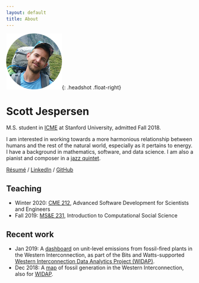 ```yaml
---
layout: default
title: About
---
```


![Scott Jespersen headshot](assets/img/swissalpsheadshotsm.png){: .headshot .float-right}

# Scott Jespersen

M.S. student in [ICME](https://icme.stanford.edu/) at Stanford University, admitted Fall 2018.

I am interested in working towards a more harmonious relationship between humans and the rest of the natural world, especially as it pertains to energy. I have a background in mathematics, software, and data science. I am also a pianist and composer in a [jazz quintet](https://www.nebulajazz.com).

[R&eacute;sum&eacute;](assets/sjespers_resume_jan2019.pdf) / [LinkedIn](https://www.linkedin.com/in/scottjespersen/) / [GitHub](https://github.com/sdjespersen/)

## Teaching

* Winter 2020: [CME 212](https://github.com/cme212/course), Advanced Software Development for Scientists and Engineers
* Fall 2019: [MS&E 231](https://5harad.com/mse231/), Introduction to Computational Social Science

## Recent work

* Jan 2019: A [dashboard](http://web.stanford.edu/group/widap/unit_level_dashboard.html) on unit-level emissions from fossil-fired plants in the Western Interconnection, as part of the Bits and Watts-supported [Western Interconnection Data Analytics Project (WIDAP)](https://bitsandwatts.stanford.edu/bits-watts-research-project-showcase).
* Dec 2018: A [map](https://bitsandwatts.stanford.edu/widap) of fossil generation in the Western Interconnection, also for [WIDAP](https://bitsandwatts.stanford.edu/bits-watts-research-project-showcase).
